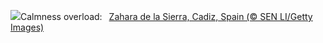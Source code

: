 ![](https://www.bing.com/th?id=OHR.CadizSpain_EN-GB7941823974_UHD.jpg&w=1000)Calmness overload:&nbsp;&ensp;[Zahara de la Sierra, Cadiz, Spain (© SEN LI/Getty Images)](https://www.bing.com/th?id=OHR.CadizSpain_EN-GB7941823974_UHD.jpg)
<br><br/>
